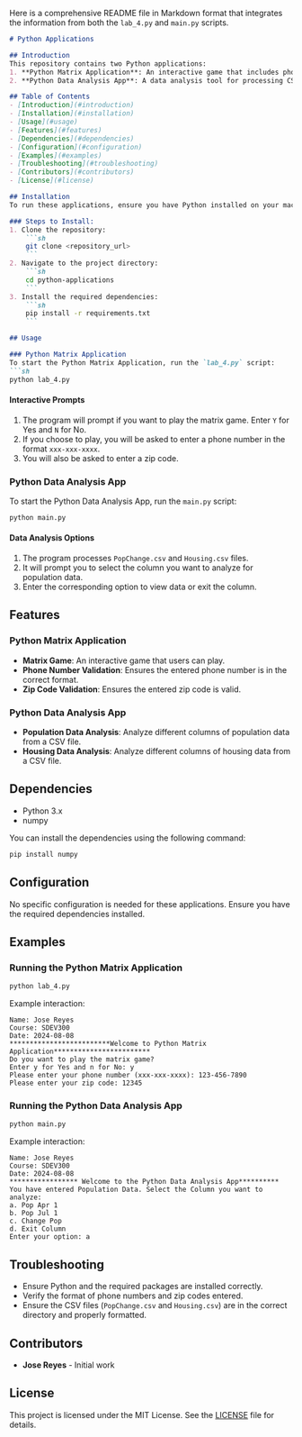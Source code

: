 Here is a comprehensive README file in Markdown format that integrates the information from both the `lab_4.py` and `main.py` scripts.

```markdown
# Python Applications

## Introduction
This repository contains two Python applications:
1. **Python Matrix Application**: An interactive game that includes phone number and zip code validation.
2. **Python Data Analysis App**: A data analysis tool for processing CSV files related to population changes and housing data.

## Table of Contents
- [Introduction](#introduction)
- [Installation](#installation)
- [Usage](#usage)
- [Features](#features)
- [Dependencies](#dependencies)
- [Configuration](#configuration)
- [Examples](#examples)
- [Troubleshooting](#troubleshooting)
- [Contributors](#contributors)
- [License](#license)

## Installation
To run these applications, ensure you have Python installed on your machine. You can download Python from the [official website](https://www.python.org/).

### Steps to Install:
1. Clone the repository:
    ```sh
    git clone <repository_url>
    ```
2. Navigate to the project directory:
    ```sh
    cd python-applications
    ```
3. Install the required dependencies:
    ```sh
    pip install -r requirements.txt
    ```

## Usage

### Python Matrix Application
To start the Python Matrix Application, run the `lab_4.py` script:
```sh
python lab_4.py
```

#### Interactive Prompts
1. The program will prompt if you want to play the matrix game. Enter `Y` for Yes and `N` for No.
2. If you choose to play, you will be asked to enter a phone number in the format `xxx-xxx-xxxx`.
3. You will also be asked to enter a zip code.

### Python Data Analysis App
To start the Python Data Analysis App, run the `main.py` script:
```sh
python main.py
```

#### Data Analysis Options
1. The program processes `PopChange.csv` and `Housing.csv` files.
2. It will prompt you to select the column you want to analyze for population data.
3. Enter the corresponding option to view data or exit the column.

## Features

### Python Matrix Application
- **Matrix Game**: An interactive game that users can play.
- **Phone Number Validation**: Ensures the entered phone number is in the correct format.
- **Zip Code Validation**: Ensures the entered zip code is valid.

### Python Data Analysis App
- **Population Data Analysis**: Analyze different columns of population data from a CSV file.
- **Housing Data Analysis**: Analyze different columns of housing data from a CSV file.

## Dependencies
- Python 3.x
- numpy

You can install the dependencies using the following command:
```sh
pip install numpy
```

## Configuration
No specific configuration is needed for these applications. Ensure you have the required dependencies installed.

## Examples

### Running the Python Matrix Application
```sh
python lab_4.py
```
Example interaction:
```
Name: Jose Reyes
Course: SDEV300
Date: 2024-08-08
*************************Welcome to Python Matrix Application************************
Do you want to play the matrix game?
Enter y for Yes and n for No: y
Please enter your phone number (xxx-xxx-xxxx): 123-456-7890
Please enter your zip code: 12345
```

### Running the Python Data Analysis App
```sh
python main.py
```
Example interaction:
```
Name: Jose Reyes
Course: SDEV300
Date: 2024-08-08
***************** Welcome to the Python Data Analysis App**********
You have entered Population Data. Select the Column you want to analyze:
a. Pop Apr 1
b. Pop Jul 1
c. Change Pop
d. Exit Column
Enter your option: a
```

## Troubleshooting
- Ensure Python and the required packages are installed correctly.
- Verify the format of phone numbers and zip codes entered.
- Ensure the CSV files (`PopChange.csv` and `Housing.csv`) are in the correct directory and properly formatted.

## Contributors
- **Jose Reyes** - Initial work

## License
This project is licensed under the MIT License. See the [LICENSE](LICENSE) file for details.
```
